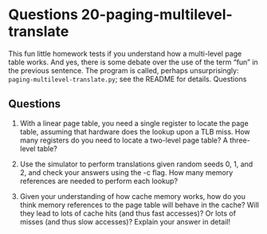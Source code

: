 # Questions 20-paging-multilevel-translate

This fun little homework tests if you understand how a multi-level page table works. And yes, there is some debate over the use of the term “fun” in the previous sentence. The program is called, perhaps unsurprisingly: `paging-multilevel-translate.py`; see the README for details.
Questions

## Questions

1. With a linear page table, you need a single register to locate the page table, assuming that hardware does the lookup upon a TLB miss. How many registers do you need to locate a two-level page table? A three-level table?

2. Use the simulator to perform translations given random seeds 0, 1, and 2, and check your answers using the -c flag. How many memory references are needed to perform each lookup?

3. Given your understanding of how cache memory works, how do you think memory references to the page table will behave in the cache? Will they lead to lots of cache hits (and thus fast accesses)? Or lots of misses (and thus slow accesses)? Explain your answer in detail!
